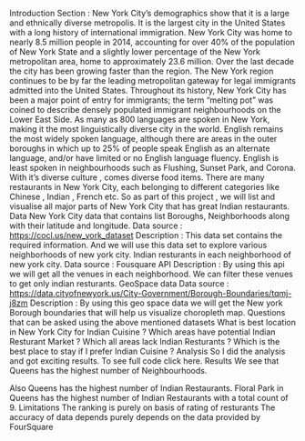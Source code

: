 Introduction Section : New York City’s demographics show that it is a large and ethnically diverse metropolis. It is the largest city in the United States with a long history of international immigration. New York City was home to nearly 8.5 million people in 2014, accounting for over 40% of the population of New York State and a slightly lower percentage of the New York metropolitan area, home to approximately 23.6 million. Over the last decade the city has been growing faster than the region. The New York region continues to be by far the leading metropolitan gateway for legal immigrants admitted into the United States. Throughout its history, New York City has been a major point of entry for immigrants; the term “melting pot” was coined to describe densely populated immigrant neighbourhoods on the Lower East Side. As many as 800 languages are spoken in New York, making it the most linguistically diverse city in the world. English remains the most widely spoken language, although there are areas in the outer boroughs in which up to 25% of people speak English as an alternate language, and/or have limited or no English language fluency. English is least spoken in neighbourhoods such as Flushing, Sunset Park, and Corona. With it’s diverse culture , comes diverse food items. There are many restaurants in New York City, each belonging to different categories like Chinese , Indian , French etc. So as part of this project , we will list and visualise all major parts of New York City that has great Indian restaurants.
Data New York City data that contains list Boroughs, Neighborhoods along with their latitude and longitude. Data source : https://cocl.us/new_york_dataset Description : This data set contains the required information. And we will use this data set to explore various neighborhoods of new york city. Indian resturants in each neighborhood of new york city. Data source : Fousquare API Description : By using this api we will get all the venues in each neighborhood. We can filter these venues to get only indian resturants. GeoSpace data Data source : https://data.cityofnewyork.us/City-Government/Borough-Boundaries/tqmj-j8zm Description : By using this geo space data we will get the New york Borough boundaries that will help us visualize choropleth map. Questions that can be asked using the above mentioned datasets What is best location in New York City for Indian Cuisine ? Which areas have potential Indian Resturant Market ? Which all areas lack Indian Resturants ? Which is the best place to stay if I prefer Indian Cuisine ? Analysis So I did the analysis and got exciting results. To see full code click here. Results We see that Queens has the highest number of Neighbourhoods.

Also Queens has the highest number of Indian Restaurants.
Floral Park in Queens has the highest number of Indian Restaurants with a total count of 9.
Limitations The ranking is purely on basis of rating of resturants The accuracy of data depends purely depends on the data provided by FourSquare



